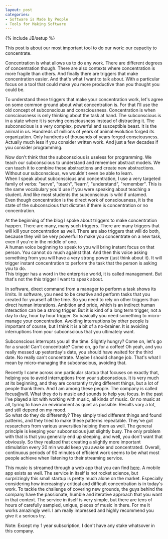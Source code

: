 ```yaml
---
layout: post
categories: 
- Software is Made by People
- Tools for Making Software
---
```

{% include JB/setup %}

This post is about our most important tool to do our work: our capacity to concentrate.

Concentration is what allows us to do any work. There are different degrees of concentration though. There are also contexts where concentration is more fragile than others. And finally there are triggers that make concentration easier. And that's what I want to talk about. With a particular focus on a tool that could make you more productive than you thought you could be.

To understand these triggers that make your concentration work, let's agree on some common ground about what concentration is. For that I'll use the old concept of subconscious and consciousness. Concentration is when consciousness is only thinking about the task at hand. The subconscious is in a state where it is serving consciousness instead of distracting it. The subconscious is a very complex, powerful and susceptible beast. It is the animal in us. Hundreds of millions of years of animal evolution forged its organization. Only hundreds of thousands of years forged consciousness. Actually much less if you consider written work. And just a few decades if you consider programming.

Now don't think that the subconscious is useless for programming. We teach our subconscious to understand and remember abstract models. We can teach it to combine these abstractions and create new abstractions. Without our subconscious, we wouldn't even be able to learn.<br>
When I speak about subconscious and concentration, I use a very targeted family of verbs: "serve", "teach", "learn", "understand", "remember". This is the same vocabulary you'd use if you were speaking about teaching a student. And like most students the subconscious is wild if untamed.<br>
Even though concentration is the direct work of consciousness, it is the state of the subconscious that dictates if there is concentration or no concentration.

At the beginning of the blog I spoke about triggers to make concentration happen. There are many, many such triggers. There are many triggers that will kill your concentration as well. There are also triggers that will do both, because they will be very powerful to make you concentrate on a new task, even if you're in the middle of one.<br>
A human voice beginning to speak to you will bring instant focus on that person. You cannot do much against that. And then this voice asking something from you will have a very strong power (just think about it). It will trigger instant concentration to perform the task that the person is asking you to do.<br>
This trigger has a word in the enterprise world, it is called management. But that's not the this trigger I want to speak about.

In software, direct command from a manager to perform a task shows its limits. In software, you need to be creative and perform tasks that you created for yourself all the time. So you need to rely on other triggers than direct human interations. Ambition and pride, which is an indirect human interaction can be a strong trigger. But it is kind of a long term trigger, not a day to day, hour by hour trigger. So basically you need something to micro-manage your concentration. Avoiding interruptions by other people is important of course, but I think it is a bit of a no-brainer. It is avoiding interruptions from your subconscious that you ultimately want.

Subconscious interrupts you all the time. Slightly hungry? Come on, let's go for a snack! Can't concentrate? Come on, go for a coffee! Oh yeah, and you really messed up yesterday's date, you should have waited for the third date. No really can't concentrate. Maybe I should change job.
That's what I mean by micro-managing the subconscious, avoiding that.

Recently I came across one particular startup that focuses on exactly that, helping you to avoid interruptions from your subconscious. It is very much at its beginning, and they are constantly trying different things, but a lot of people thank them. And I am among these people. The company is called focus@will. What they do is music and sounds to help you focus. In the past I've played a lot with working with music, all kinds of music. Or no music at all, tyring to have an environment as quiet as possible. Results vary a lot, and still depend on my mood.<br>
So what do they do differently? They simply tried different things and found patterns, and they tried to make these patterns repeatable. They've got researchers from various unversities helping them as well. The general principle is keeping your subconscious just slightly busy. The only problem with that is that you generally end up sleeping, and well, you don't want that obviously. So they realized that creating a slightly more important stimulation every 20 min would keep you awake and concentrated. Overall, continuous periods of 90 minutes of efficient work seems to be what most people achieve when listening to their streaming service.

This music is streamed through a web app that you can find [here](https://www.focusatwill.com). A mobile app exists as well. The service in itself is not rocket science, but surprizingly this small startup is pretty much alone on the market. Especially considering how increasingly critical and difficult concentration is in today's work. To tackle the challenge of covering new grounds, the guys behind the company have the passionate, humble and iterative approach that you want in that context. The service in itself is very simple, but there are tens of hours of carefully sampled, unique, pieces of music in there. For me it works amazingly well. I am really impressed and highly recommend you give it a serious try.

Note: Except my 1 year subscription, I don't have any stake whatsover in this company.
